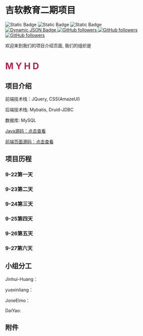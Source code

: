 # 吉软教育二期项目

<img alt="Static Badge" src="https://img.shields.io/badge/language-Java-blue">
<img alt="Static Badge" src="https://img.shields.io/badge/language-JavaScript-red">
<img alt="Static Badge" src="https://img.shields.io/badge/language-SQL-SQL">
<br>
<a href="https://github.com/HmEJ"> <img alt="Dynamic JSON Badge" src="https://img.shields.io/badge/dynamic/json?url=https%3A%2F%2Fapi.spencerwoo.com%2Fsubstats%2F%3Fsource%3Dgithub%26queryKey%3DHmEJ&query=%24.data.totalSubs&suffix=%20followers&logo=github&label=HmEJ" > </a>
<a href="https://github.com/Jinhui-Huang"> <img alt="GitHub followers" src="https://img.shields.io/github/followers/Jinhui-Huang?label=Jinhui-Huang&logo=github">
 </a>
<a href="https://github.com/Yuexinliang"> <img alt="GitHub followers" src="https://img.shields.io/github/followers/Yuexinliang?label=Yuexinliang&logo=github">
 </a>
<a href="https://github.com/zeusYaoDDD"> <img alt="GitHub followers" src="https://img.shields.io/github/followers/Feilixyao?label=Feilixyao&logo=github">
  </a>

欢迎来到我们的项目介绍页面, 我们的组织是
# <p style="color: #ad234d">**M Y H D**</p>

## 项目介绍

前端技术栈：JQuery, CSS(AmazeUI)

后端技术栈: Mybatis, Druid-JDBC

数据库: MySQL

[Java源码：点击查看](src/main/java)

[前端页面源码：点击查看](src/main/webapp)

## 项目历程

### 9-22第一天 

### 9-23第二天

### 9-24第三天

### 9-25第四天

### 9-26第五天

### 9-27第六天

## 小组分工

Jinhui-Huang：

yuexinliang：

JoneElmo：

DaiYao:

## 附件

